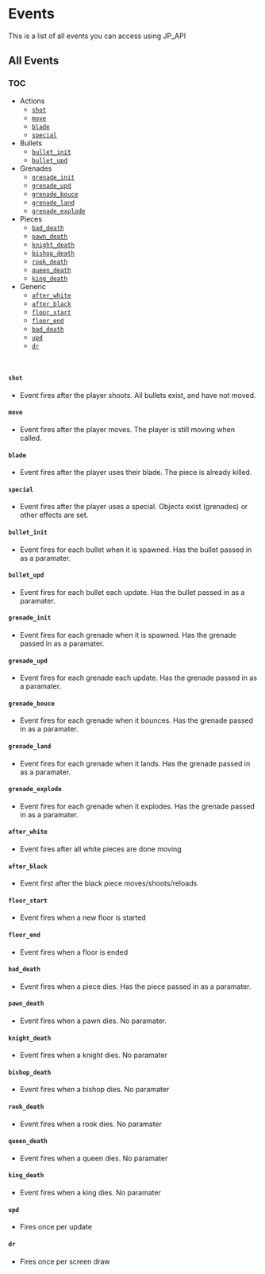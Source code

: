 # Events

This is a list of all events you can access using JP_API

## All Events

### TOC

- Actions
  - [`shot`](#shot)
  - [`move`](#move)
  - [`blade`](#blade)
  - [`special`](#special)
- Bullets
  - [`bullet_init`](#bullet_init)
  - [`bullet_upd`](#bullet_upd)
- Grenades
  - [`grenade_init`](#grenade_init)
  - [`grenade_upd`](#grenade_upd)
  - [`grenade_bouce`](#grenade_bouce)
  - [`grenade_land`](#grenade_land)
  - [`grenade_explode`](#grenade_explode)
- Pieces
  - [`bad_death`](#bad_death)
  - [`pawn_death`](#pawn_death)
  - [`knight_death`](#knight_death)
  - [`bishop_death`](#bishop_death)
  - [`rook_death`](#rook_death)
  - [`queen_death`](#queen_death)
  - [`king_death`](#king_death)
- Generic
  - [`after_white`](#after_white)
  - [`after_black`](#after_black)
  - [`floor_start`](#floor_start)
  - [`floor_end`](#floor_end)
  - [`bad_death`](#bad_death)
  - [`upd`](#upd)
  - [`dr`](#dr)

&#8202;

#### `shot`

- Event fires after the player shoots. All bullets exist, and have not moved.

#### `move`

- Event fires after the player moves. The player is still moving when called.

#### `blade`

- Event fires after the player uses their blade. The piece is already killed.

#### `special`

- Event fires after the player uses a special. Objects exist (grenades) or other effects are set.

#### `bullet_init`

- Event fires for each bullet when it is spawned. Has the bullet passed in as a paramater.

#### `bullet_upd`

- Event fires for each bullet each update. Has the bullet passed in as a paramater.

#### `grenade_init`

- Event fires for each grenade when it is spawned. Has the grenade passed in as a paramater.

#### `grenade_upd`

- Event fires for each grenade each update. Has the grenade passed in as a paramater.

#### `grenade_bouce`

- Event fires for each grenade when it bounces. Has the grenade passed in as a paramater.

#### `grenade_land`

- Event fires for each grenade when it lands. Has the grenade passed in as a paramater.

#### `grenade_explode`

- Event fires for each grenade when it explodes. Has the grenade passed in as a paramater.

#### `after_white`

- Event fires after all white pieces are done moving

#### `after_black`

- Event first after the black piece moves/shoots/reloads

#### `floor_start`

- Event fires when a new floor is started

#### `floor_end`

- Event fires when a floor is ended

#### `bad_death`

- Event fires when a piece dies. Has the piece passed in as a paramater.

#### `pawn_death`

- Event fires when a pawn dies. No paramater.

#### `knight_death`

- Event fires when a knight dies. No paramater

#### `bishop_death`

- Event fires when a bishop dies. No paramater

#### `rook_death`

- Event fires when a rook dies. No paramater

#### `queen_death`

- Event fires when a queen dies. No paramater

#### `king_death`

- Event fires when a king dies. No paramater

#### `upd`

- Fires once per update

#### `dr`

- Fires once per screen draw
